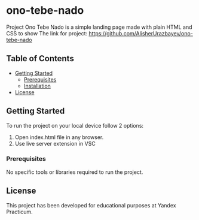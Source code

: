 # ono-tebe-nado
Project Ono Tebe Nado is a simple landing page made with plain HTML and CSS to show 
The link for project: https://github.com/AlisherUrazbayev/ono-tebe-nado
## Table of Contents

- [Getting Started](#getting-started)
  - [Prerequisites](#prerequisites)
  - [Installation](#installation)
- [License](#license)


## Getting Started

To run the project on your local device follow 2 options:
1) Open index.html file in any browser.
2) Use live server extension in VSC

### Prerequisites

No specific tools or libraries required to run the project.

## License

This project has been developed for educational purposes at Yandex Practicum.
